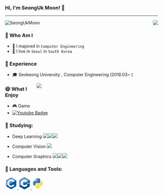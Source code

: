 




### Hi, I'm SeongUk Moon! 👋
___

<p align="left">
<img src="https://komarev.com/ghpvc/?username=SeongUkMoon&label=Profile%20views&color=0e75b6&style=flat-square" alt="SeongUkMoon" /> 



<img align='right' src="https://github-readme-stats.vercel.app/api?username=SeongUkMoon" >

### 🤔 Who Am I

- 🥇 I majored in `Computer Engineering`
- 🚅 I live in `Seoul` in `South Korea`


### 🔭 Experience

- 🎓 Seokeong University , Computer Engineering (2018.03~ )

<img align='right' src="http://mazassumnida.wtf/api/v2/generate_badge?boj=uky6202" width="400">

### 😄 What I Enjoy

- 🎮 Game
-  [![Youtube Badge](https://img.shields.io/badge/Youtube-FF0000?style=flat-square&logo=youtube&link=https://www.youtube.com/watch?v=QpUaZW7tgmg)](https://www.youtube.com/watch?v=QpUaZW7tgmg)

<h3 align="left">🌱 Studying:</h3>

- Deep Learning <img src="https://img.shields.io/badge/PyTorch-EE4C2C?style=flat-square&logo=PyTorch&logoColor=white"/><img src="https://img.shields.io/badge/TensorFlow-FF6F00?style=flat-square&logo=TensorFlow&logoColor=white"/><img src="https://img.shields.io/badge/OpenAI-412991?style=flat-square&logo=OpenAI&logoColor=white"/>
- Computer Vision <img src="https://img.shields.io/badge/OpenCV-5C3EE8?style=flat-square&logo=OpenCV&logoColor=white"/>

- Computer Graphics <img src="https://img.shields.io/badge/OpenGL-5586A4?style=flat-square&logo=OpenGL&logoColor=white"/><img src="https://img.shields.io/badge/Unreal Engine-0E1128?style=flat-square&logo=UnrealEngine&logoColor=white"/><img src="https://img.shields.io/badge/Unity-FFFFFF?style=flat-square&logo=Unity&logoColor=black"/>

<h3 align="left">💬 Languages and Tools:</h3>
<p align="left"> <a href="https://www.cprogramming.com/" target="_blank" rel="noreferrer"> <img src="https://raw.githubusercontent.com/devicons/devicon/master/icons/c/c-original.svg" alt="c" width="40" height="40"/> </a> <a href="https://www.w3schools.com/cpp/" target="_blank" rel="noreferrer"> <img src="https://raw.githubusercontent.com/devicons/devicon/master/icons/cplusplus/cplusplus-original.svg" alt="cplusplus" width="40" height="40"/> </a> <a href="https://www.python.org" target="_blank" rel="noreferrer"> <img src="https://raw.githubusercontent.com/devicons/devicon/master/icons/python/python-original.svg" alt="python" width="40" height="40"/> </a> </p>

<!--
**SeongUkMoon/SeongUkMoon** is a ✨ _special_ ✨ repository because its `README.md` (this file) appears on your GitHub profile.

Here are some ideas to get you started:

- 🔭 I’m currently working on ...
- 🌱 I’m currently learning ...
- 👯 I’m looking to collaborate on ...
- 🤔 I’m looking for help with ...
- 💬 Ask me about ...
- 📫 How to reach me: ...
- 😄 Pronouns: ...
- ⚡ Fun fact: ...
-->
